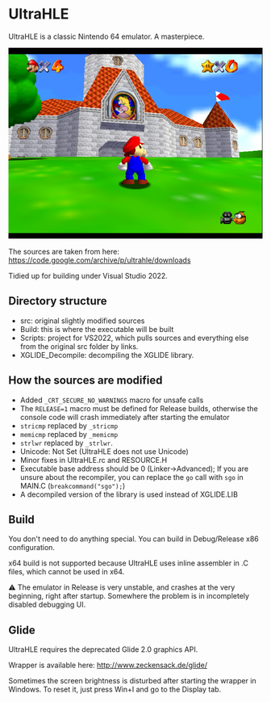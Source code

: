 # UltraHLE

UltraHLE is a classic Nintendo 64 emulator. A masterpiece.

![mario](mario.png)

The sources are taken from here: https://code.google.com/archive/p/ultrahle/downloads

Tidied up for building under Visual Studio 2022.

## Directory structure

- src: original slightly modified sources
- Build: this is where the executable will be built
- Scripts: project for VS2022, which pulls sources and everything else from the original src folder by links.
- XGLIDE_Decompile: decompiling the XGLIDE library.

## How the sources are modified

- Added `_CRT_SECURE_NO_WARNINGS` macro for unsafe calls
- The `RELEASE=1` macro must be defined for Release builds, otherwise the console code will crash immediately after starting the emulator
- `stricmp` replaced by `_stricmp`
- `memicmp` replaced by `_memicmp`
- `strlwr` replaced by `_strlwr`.
- Unicode: Not Set (UltraHLE does not use Unicode)
- Minor fixes in UltraHLE.rc and RESOURCE.H
- Executable base address should be 0 (Linker->Advanced); If you are unsure about the recompiler, you can replace the `go` call with `sgo` in MAIN.C (`breakcommand("sgo");`)
- A decompiled version of the library is used instead of XGLIDE.LIB

## Build

You don't need to do anything special. You can build in Debug/Release x86 configuration.

x64 build is not supported because UltraHLE uses inline assembler in .C files, which cannot be used in x64.

:warning: The emulator in Release is very unstable, and crashes at the very beginning, right after startup. Somewhere the problem is in incompletely disabled debugging UI.

## Glide

UltraHLE requires the deprecated Glide 2.0 graphics API.

Wrapper is available here: http://www.zeckensack.de/glide/

Sometimes the screen brightness is disturbed after starting the wrapper in Windows. To reset it, just press Win+I and go to the Display tab.
